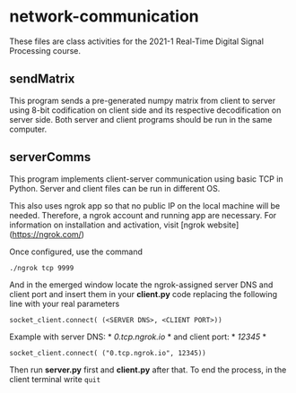 # network-communication
These files are class activities for the 2021-1 Real-Time Digital Signal Processing course.

## sendMatrix
This program sends a pre-generated numpy matrix from client to server using 8-bit codification on client side and its respective decodification on server side. Both server and client programs should be run in the same computer.

## serverComms
This program implements client-server communication using basic TCP in Python.
Server and client files can be run in different OS.

This also uses ngrok app so that no public IP on the local machine will be needed. Therefore, a ngrok account and running app are necessary.
For information on installation and activation, visit [ngrok website] (https://ngrok.com/)

Once configured, use the command
```
./ngrok tcp 9999
```
And in the emerged window locate the ngrok-assigned server DNS and client port and insert them in your **client.py** code replacing the following line with your real parameters
```
socket_client.connect( (<SERVER DNS>, <CLIENT PORT>))
```
Example with server DNS: * *0.tcp.ngrok.io* * and client port: * *12345* *
```
socket_client.connect( ("0.tcp.ngrok.io", 12345))
```
Then run **server.py** first and **client.py** after that.
To end the process, in the client terminal write `quit`
